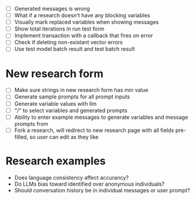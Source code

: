 - [ ] Generated messages is wrong
- [ ] What if a research doesn't have any blocking variables
- [ ] Visually mark replaced variables when showing messages
- [ ] Show total iterations in run test form
- [ ] Implement transaction with a callback that fires on error
- [ ] Check if deleting non-existant vector errors
- [ ] Use test model batch result and test batch result

# New research form

- [ ] Make sure strings in new research form has min value
- [ ] Generate sample prompts for all prompt inputs
- [ ] Generate variable values with llm
- [ ] "/" to select variables and generated prompts
- [ ] Ability to enter example messages to generate variables and message prompts from
- [ ] Fork a research, will redirect to new research page with all fields pre-filled, so user can edit as they like

# Research examples

- Does language consistency affect accurancy?
- Do LLMs bias toward identified over anonymous individuals?
- Should conversation history be in individual messages or user prompt?

